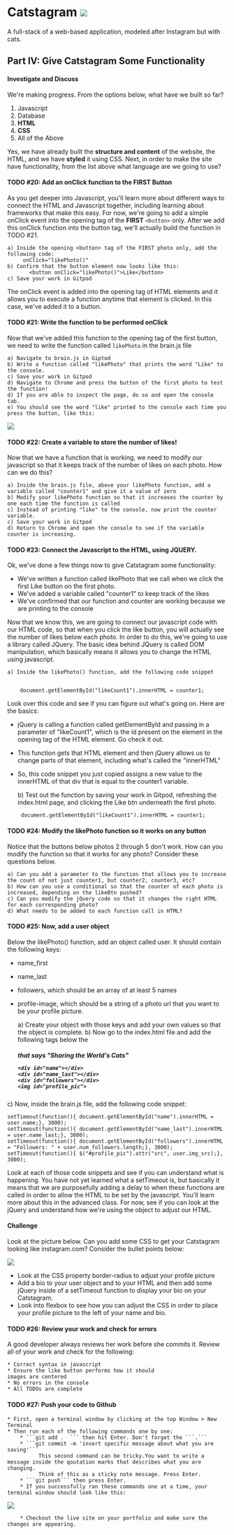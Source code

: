 # Catstagram  <img src="../favicon.ico" style="max-height: 30px">
A full-stack of a web-based application, modeled after Instagram but with cats. 

## Part IV: Give Catstagram Some Functionality

#### Investigate and Discuss
We're making progress. From the options below, what have we built so far? 

1. Javascript
2. Database
3. **HTML**
4. **CSS**
5. All of the Above

Yes, we have already built the **structure and content** of the website, the HTML, and we have **styled** it using CSS. 
Next, in order to make the site have functionality, from the list above what language are we going to use? 
    
    
#### TODO #20: Add an onClick function to the FIRST Button
As you get deeper into Javascript, you'll learn more about different ways to 
connect the HTML and Javascript together, including learning about frameworks that make this 
easy. For now, we're going to add a simple onClick event into the opening tag of the **FIRST** ```<button>``` only. After 
we add this onClick function into the button tag, we'll actually build the function in TODO #21. 

    a) Inside the opening <button> tag of the FIRST photo only, add the following code:
         onClick="likePhoto()"
    b) Confirm that the button element now looks like this:
           <button onClick="likePhoto()">Like</button>
    c) Save your work in Gitpod
    
The onClick event  is added into the opening tag of HTML elements and it allows you to 
execute a function anytime that element is clicked. In this case, we've added
it to a button.  
    

#### TODO #21: Write the function to be performed onClick
Now that we've added this function to the opening tag of the first button, we need to 
write the function called  ```likePhoto``` in the brain.js file

    a) Navigate to brain.js in Giptod
    b) Write a function called "likePhoto" that prints the word "Like" to the console.
    c) Save your work in Gitpod
    d) Navigate to Chrome and press the button of the first photo to test the function!
    d) If you are able to inspect the page, do so and open the console tab. 
    e) You should see the word "like" printed to the console each time you press the button, like this:
  
   <img src="../img/console_like.png" style="max-height: 450px">

    

#### TODO #22: Create a variable to store the number of likes!
Now that we have a function that is working, we need to modify our javascript so that 
it keeps track of the number of likes on each photo. How can we do this?

    a) Inside the brain.js file, above your likePhoto function, add a variable called "counter1" and give it a value of zero 
    b) Modify your likePhoto function so that it increases the counter by one each time the function is called
    c) Instead of printing "like" to the console, now print the counter variable. 
    c) Save your work in Gitpod
    d) Return to Chrome and open the console to see if the variable counter is increasing.


    
#### TODO #23: Connect the Javascript to the HTML, using JQUERY.  
Ok, we've done a few things now to give Catstagram some functionality:
   * We've written a function called likePhoto that we call when we click the first Like button on the first photo.  
   * We've added a variable called "counter1" to keep track of the likes
   * We've confirmed that our function and counter are working because we are printing to the console

Now that we know this, we are going to connect our javascript code with our HTML code, so that
when you click the like button, you will actually see the number of likes below each photo. In order to do this,
we're going to use a library called JQuery. The basic idea behind JQuery is called DOM manipulation, which basically means
it allows you to change the HTML using javascript. 


    a) Inside the likePhoto() function, add the following code snippet
    
     
        document.getElementById("likeCount1").innerHTML = counter1;

Look over this code and see if you can figure out what's going on. Here are the basics: 
 * jQuery is calling a function called getElementById and passing in a parameter of "likeCount1", which is the id
present on the element in the opening tag of the HTML element. Go check it out.  
 * This function gets that HTML element and then jQuery allows us to change parts of that element, including what's called the "innerHTML"
 * So, this code snippet you just copied assigns a new value to the innerHTML of that div that is equal to the counter1 variable.
 
    
     b) Test out the function by saving your work in Gitpod, refreshing the index.html page, and clicking
     the Like btn underneath the first photo. 
    
     
        document.getElementById("likeCount1").innerHTML = counter1;


#### TODO #24: Modify the likePhoto function so it works on any button
Notice that the buttons below photos 2 through 5 don't work. How can you modify the function so that
it works for any photo? Consider these questions below.  

    a) Can you add a parameter to the function that allows you to increase the count of not just counter1, but counter2, counter3, etc?
    b) How can you use a conditional so that the counter of each photo is increased, depending on the likeBtn pushed?
    c) Can you modify the jQuery code so that it changes the right HTML for each corresponding photo?
    d) What needs to be added to each function call in HTML?

#### TODO #25: Now, add a user object 
Below the likePhoto() function, add an object called user. It should contain the following keys:
 - name_first
 - name_last
 - followers, which should be an array of at least 5 names
 - profile-image, which should be a string of a photo url that you want to be your profile picture. 


    a) Create your object with those keys and add your own values so that the object is complete.
    b) Now go to the index.html file and add the following tags below the <h5> that says  "Sharing the World's Cats"
    
    
       
       <div id="name"></div>
       <div id="name_last"></div>
       <div id="followers"></div>
       <img id="profile_pic">





 c) Now, inside the brain.js file, add the following code snippet:
       
        
    
    setTimeout(function(){ document.getElementById("name").innerHTML = user.name;}, 3000);
    setTimeout(function(){ document.getElementById("name_last").innerHTML = user.name_last;}, 3000);
    setTimeout(function(){ document.getElementById("followers").innerHTML = "Followers: " + user.num_followers.length;}, 3000);
    setTimeout(function(){ $("#profile_pic").attr("src", user.img_src);}, 3000);

Look at each of those code snippets and see if you can understand what is happening. You have not yet learned
what a setTimeout is, but basically it means that we are purposefully adding a delay to when these functions are called
in order to allow the HTML to be set by the javascript. You'll learn more about this in the advanced class. For now, see if you can
look at the jQuery and understand how we're using the object to adjust our HTML. 

#### Challenge
Look at the picture below. Can you add some CSS to get your Catstagram looking like instagram.com? Consider the bullet points below:

 <img src="../img/messi.png" style="max-height: 450px">

 * Look at the CSS property border-radius to adjust your profile picture
 * Add a bio to your user object and to your HTML and then add some jQuery inside of a setTimeout function to display your bio on your Catstagram.
 * Look into flexbox to see how you can adjust the CSS in order to place your profile picture to the left of your name and bio. 


#### TODO #26: Review your work and check for errors
A good developer always reviews her work before she commits it. Review all of your work and check for the following:

    * Correct syntax in javascript
    * Ensure the like button performs how it should
    images are centered
    * No errors in the console
    * All TODOs are complete
    
    
#### TODO #27: Push your code to Github
    * First, open a terminal window by clicking at the top Window > New Terminal
    * Then run each of the following commands one by one:
        * ```git add .  ``` then hit Enter. Don't forget the ```.```
        * ```git commit -m 'insert specific message about what you are saving'``` 
              This second command can be tricky.You want to write a message inside the qoutation marks that describes what you are changing. 
              Think of this as a sticky note message. Press Enter. 
        * ```git push``` then press Enter. 
        * If you successfully ran these commands one at a time, your terminal window should look like this:
           
 <img src="../img/successful_push.png" style="max-height: 450px">
        
        * Checkout the live site on your portfolio and make sure the changes are appearing.




